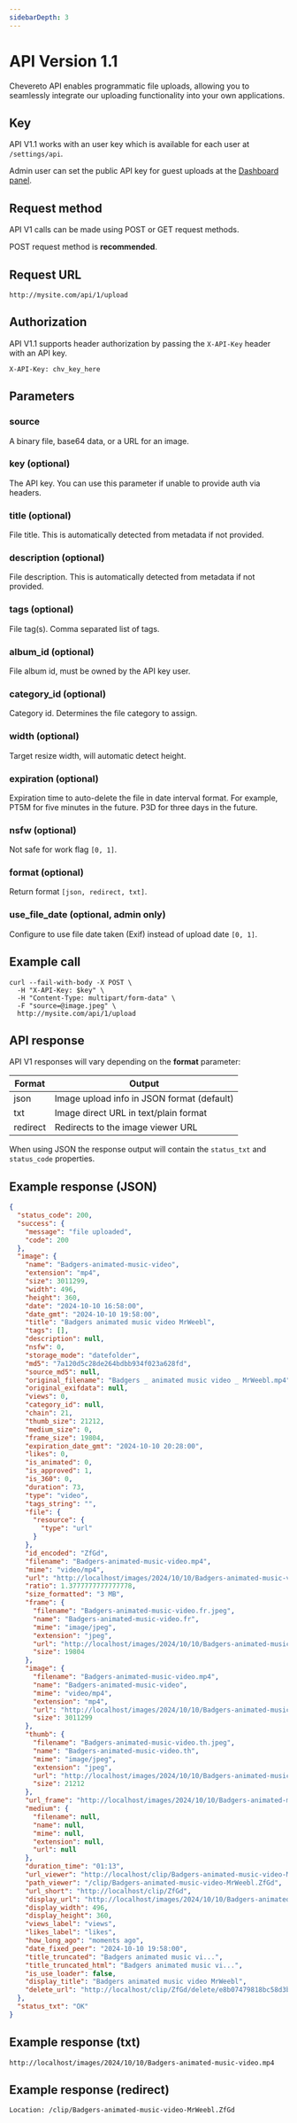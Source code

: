 ```yaml
---
sidebarDepth: 3
---
```


# API Version 1.1

Chevereto API enables programmatic file uploads, allowing you to seamlessly integrate our uploading functionality into your own applications.

## Key

API V1.1 works with an user key which is available for each user at `/settings/api`.

Admin user can set the public API key for guest uploads at the [Dashboard panel](https://v4-admin.chevereto.com/settings/guest-api.html#public-api-key).

## Request method

API V1 calls can be made using POST or GET request methods.

POST request method is **recommended**.

## Request URL

```plain
http://mysite.com/api/1/upload
```

## Authorization

API V1.1 supports header authorization by passing the `X-API-Key` header with an API key.

```plain
X-API-Key: chv_key_here
```

## Parameters

### source

A binary file, base64 data, or a URL for an image.

### key (optional)

The API key. You can use this parameter if unable to provide auth via headers.

### title (optional)

File title. This is automatically detected from metadata if not provided.

### description (optional)

File description. This is automatically detected from metadata if not provided.

### tags (optional)

File tag(s). Comma separated list of tags.

### album_id (optional)

File album id, must be owned by the API key user.

### category_id (optional)

Category id. Determines the file category to assign.

### width (optional)

Target resize width, will automatic detect height.

### expiration (optional)

Expiration time to auto-delete the file in date interval format. For example, PT5M for five minutes in the future. P3D for three days in the future.

### nsfw (optional)

Not safe for work flag `[0, 1]`.

### format (optional)

Return format `[json, redirect, txt]`.

### use_file_date (optional, admin only)

Configure to use file date taken (Exif) instead of upload date `[0, 1]`.

## Example call

```plain
curl --fail-with-body -X POST \
  -H "X-API-Key: $key" \
  -H "Content-Type: multipart/form-data" \
  -F "source=@image.jpeg" \
  http://mysite.com/api/1/upload
```

## API response

API V1 responses will vary depending on the **format** parameter:

| Format   | Output                                     |
| -------- | ------------------------------------------ |
| json     | Image upload info in JSON format (default) |
| txt      | Image direct URL in text/plain format      |
| redirect | Redirects to the image viewer URL          |

When using JSON the response output will contain the `status_txt` and `status_code` properties.

## Example response (JSON)

```json
{
  "status_code": 200,
  "success": {
    "message": "file uploaded",
    "code": 200
  },
  "image": {
    "name": "Badgers-animated-music-video",
    "extension": "mp4",
    "size": 3011299,
    "width": 496,
    "height": 360,
    "date": "2024-10-10 16:58:00",
    "date_gmt": "2024-10-10 19:58:00",
    "title": "Badgers animated music video MrWeebl",
    "tags": [],
    "description": null,
    "nsfw": 0,
    "storage_mode": "datefolder",
    "md5": "7a120d5c28de264bdbb934f023a628fd",
    "source_md5": null,
    "original_filename": "Badgers _ animated music video _ MrWeebl.mp4",
    "original_exifdata": null,
    "views": 0,
    "category_id": null,
    "chain": 21,
    "thumb_size": 21212,
    "medium_size": 0,
    "frame_size": 19804,
    "expiration_date_gmt": "2024-10-10 20:28:00",
    "likes": 0,
    "is_animated": 0,
    "is_approved": 1,
    "is_360": 0,
    "duration": 73,
    "type": "video",
    "tags_string": "",
    "file": {
      "resource": {
        "type": "url"
      }
    },
    "id_encoded": "ZfGd",
    "filename": "Badgers-animated-music-video.mp4",
    "mime": "video/mp4",
    "url": "http://localhost/images/2024/10/10/Badgers-animated-music-video.mp4",
    "ratio": 1.3777777777777778,
    "size_formatted": "3 MB",
    "frame": {
      "filename": "Badgers-animated-music-video.fr.jpeg",
      "name": "Badgers-animated-music-video.fr",
      "mime": "image/jpeg",
      "extension": "jpeg",
      "url": "http://localhost/images/2024/10/10/Badgers-animated-music-video.fr.jpeg",
      "size": 19804
    },
    "image": {
      "filename": "Badgers-animated-music-video.mp4",
      "name": "Badgers-animated-music-video",
      "mime": "video/mp4",
      "extension": "mp4",
      "url": "http://localhost/images/2024/10/10/Badgers-animated-music-video.mp4",
      "size": 3011299
    },
    "thumb": {
      "filename": "Badgers-animated-music-video.th.jpeg",
      "name": "Badgers-animated-music-video.th",
      "mime": "image/jpeg",
      "extension": "jpeg",
      "url": "http://localhost/images/2024/10/10/Badgers-animated-music-video.th.jpeg",
      "size": 21212
    },
    "url_frame": "http://localhost/images/2024/10/10/Badgers-animated-music-video.fr.jpeg",
    "medium": {
      "filename": null,
      "name": null,
      "mime": null,
      "extension": null,
      "url": null
    },
    "duration_time": "01:13",
    "url_viewer": "http://localhost/clip/Badgers-animated-music-video-MrWeebl.ZfGd",
    "path_viewer": "/clip/Badgers-animated-music-video-MrWeebl.ZfGd",
    "url_short": "http://localhost/clip/ZfGd",
    "display_url": "http://localhost/images/2024/10/10/Badgers-animated-music-video.fr.jpeg",
    "display_width": 496,
    "display_height": 360,
    "views_label": "views",
    "likes_label": "likes",
    "how_long_ago": "moments ago",
    "date_fixed_peer": "2024-10-10 19:58:00",
    "title_truncated": "Badgers animated music vi...",
    "title_truncated_html": "Badgers animated music vi...",
    "is_use_loader": false,
    "display_title": "Badgers animated music video MrWeebl",
    "delete_url": "http://localhost/clip/ZfGd/delete/e8b07479818bc58d3b9849c431e9c2b28827ccce7809ed4f"
  },
  "status_txt": "OK"
}
```

## Example response (txt)

```plain
http://localhost/images/2024/10/10/Badgers-animated-music-video.mp4
```

## Example response (redirect)

```plain
Location: /clip/Badgers-animated-music-video-MrWeebl.ZfGd
```

